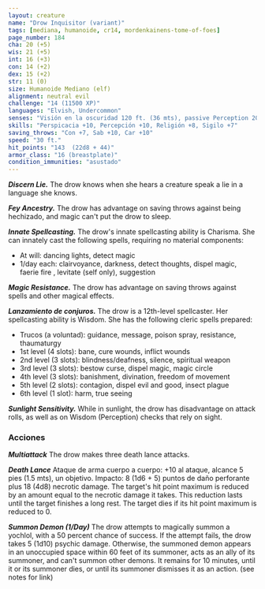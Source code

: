```yaml
---
layout: creature
name: "Drow Inquisitor (variant)"
tags: [mediana, humanoide, cr14, mordenkainens-tome-of-foes]
page_number: 184
cha: 20 (+5)
wis: 21 (+5)
int: 16 (+3)
con: 14 (+2)
dex: 15 (+2)
str: 11 (0)
size: Humanoide Mediano (elf)
alignment: neutral evil
challenge: "14 (11500 XP)"
languages: "Elvish, Undercommon"
senses: "Visión en la oscuridad 120 ft. (36 mts), passive Perception 20"
skills: "Perspicacia +10, Percepción +10, Religión +8, Sigilo +7"
saving_throws: "Con +7, Sab +10, Car +10"
speed: "30 ft."
hit_points: "143  (22d8 + 44)"
armor_class: "16 (breastplate)"
condition_immunities: "asustado"
---
```


***Discern Lie.*** The drow knows when she hears a creature speak a lie in a language she knows.

***Fey Ancestry.*** The drow has advantage on saving throws against being hechizado, and magic can't put the drow to sleep.

***Innate Spellcasting.*** The drow's innate spellcasting ability is Charisma. She can innately cast the following spells, requiring no material components:
* At will: dancing lights, detect magic
* 1/day each: clairvoyance, darkness, detect thoughts, dispel magic, faerie fire , levitate (self only), suggestion

***Magic Resistance.*** The drow has advantage on saving throws against spells and other magical effects.

***Lanzamiento de conjuros.*** The drow is a 12th-level spellcaster. Her spellcasting ability is Wisdom. She has the following cleric spells prepared:
* Trucos (a voluntad): guidance, message, poison spray, resistance, thaumaturgy
* 1st level (4 slots): bane, cure wounds, inflict wounds
* 2nd level (3 slots): blindness/deafness, silence, spiritual weapon
* 3rd level (3 slots): bestow curse, dispel magic, magic circle
* 4th level (3 slots): banishment, divination, freedom of movement
* 5th level (2 slots): contagion, dispel evil and good, insect plague
* 6th level (1 slot): harm, true seeing

***Sunlight Sensitivity.*** While in sunlight, the drow has disadvantage on attack rolls, as well as on Wisdom (Perception) checks that rely on sight.

### Acciones

***Multiattack*** The drow makes three death lance attacks.

***Death Lance*** Ataque de arma cuerpo a cuerpo: +10 al ataque, alcance 5 pies (1.5 mts), un objetivo. Impacto: 8 (1d6 + 5) puntos de daño perforante plus 18 (4d8) necrotic damage. The target's hit point maximum is reduced by an amount equal to the necrotic damage it takes. This reduction lasts until the target finishes a long rest. The target dies if its hit point maximum is reduced to 0.

***Summon Demon (1/Day)*** The drow attempts to magically summon a yochlol, with a 50 percent chance of success. If the attempt fails, the drow takes 5 (1d10) psychic damage. Otherwise, the summoned demon appears in an unoccupied space within 60 feet of its summoner, acts as an ally of its summoner, and can't summon other demons. It remains for 10 minutes, until it or its summoner dies, or until its summoner dismisses it as an action. (see notes for link)